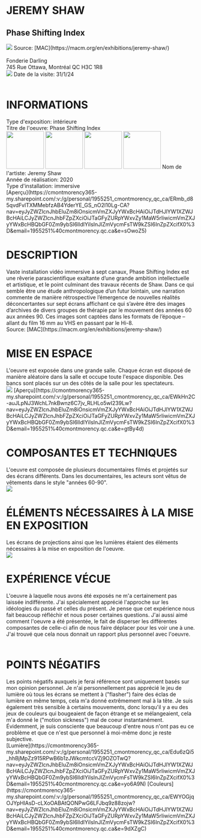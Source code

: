 <h1>JEREMY SHAW</h1>
<h2>Phase Shifting Index</h2>
<img src="medias/expo.png">
Source: [MAC](https://macm.org/en/exhibitions/jeremy-shaw/) <br>
<br>
Fonderie Darling <br>
745 Rue Ottawa, Montréal QC H3C 1R8 <br>
<img src="medias/mahmoud_moi_porte.png">
Date de la visite: 31/1/24 <br>
<br>
<h1>INFORMATIONS</h1>
Type d'exposition: intérieure <br>
Titre de l'oeuvre: Phase Shifting Index <br>
<img src="medias/sequence_1.png" width="100">
<img src="medias/sequence_2.png" width="100">
<img src="medias/sequence_4.png" width="100">
<img src="medias/sequence_5.png" width="100">
Nom de l'artiste: Jeremy Shaw <br>
Année de réalisation: 2020 <br>
Type d'installation: immersive <br>
[Aperçu](https://cmontmorency365-my.sharepoint.com/:v:/g/personal/1955251_cmontmorency_qc_ca/ERmb_d85qvdFvlTXMMebfzAB4YderYE_GS_nO2l10Lg-CA?nav=eyJyZWZlcnJhbEluZm8iOnsicmVmZXJyYWxBcHAiOiJTdHJlYW1XZWJBcHAiLCJyZWZlcnJhbFZpZXciOiJTaGFyZURpYWxvZy1MaW5rIiwicmVmZXJyYWxBcHBQbGF0Zm9ybSI6IldlYiIsInJlZmVycmFsTW9kZSI6InZpZXcifX0%3D&email=1955251%40cmontmorency.qc.ca&e=sOwoZ5)
<br>
<h1>DESCRIPTION</h1>
Vaste installation vidéo immersive à sept canaux, Phase Shifting Index est une rêverie parascientifique exaltante d’une grande ambition intellectuelle et artistique, et le point culminant des travaux récents de Shaw. Dans ce qui semble être une étude anthropologique d’un futur lointain, une narration commente de manière rétrospective l’émergence de nouvelles réalités déconcertantes sur sept écrans affichant ce qui s’avère être des images d’archives de divers groupes de thérapie par le mouvement des années 60 aux années 90. Ces images sont captées dans les formats de l’époque – allant du film 16 mm au VHS en passant par le Hi-8. <br>
Source: [MAC](https://macm.org/en/exhibitions/jeremy-shaw/)
<br>
<h1>MISE EN ESPACE</h1>
L'oeuvre est exposée dans une grande salle. Chaque écran est disposé de manière aléatoire dans la salle et occupe toute l'espace disponible. Des bancs sont placés sur un des côtés de la salle pour les spectateurs. <br>
<img src="medias/plan.png">
[Aperçu](https://cmontmorency365-my.sharepoint.com/:v:/g/personal/1955251_cmontmorency_qc_ca/EWkHn2C-auJLpNJ3WchL7nkBwnz6C7jv_RLHLo5wI239Lw?nav=eyJyZWZlcnJhbEluZm8iOnsicmVmZXJyYWxBcHAiOiJTdHJlYW1XZWJBcHAiLCJyZWZlcnJhbFZpZXciOiJTaGFyZURpYWxvZy1MaW5rIiwicmVmZXJyYWxBcHBQbGF0Zm9ybSI6IldlYiIsInJlZmVycmFsTW9kZSI6InZpZXcifX0%3D&email=1955251%40cmontmorency.qc.ca&e=gtBy4d)
<br>
<h1>COMPOSANTES ET TECHNIQUES</h1>
L'oeuvre est composée de plusieurs documentaires filmés et projetés sur des écrans différents. Dans les documentaires, les acteurs sont vêtus de vêtements dans le style "années 60-90". <br>
<img src="medias/habits.png">
<br>
<h1>ÉLÉMENTS NÉCESSAIRES À LA MISE EN EXPOSITION</h1>
Les écrans de projections ainsi que les lumières étaient des éléments nécessaires à la mise en exposition de l'oeuvre. <br>
<img src="medias/lumiere.png">
<br>
<h1>EXPÉRIENCE VÉCUE</h1>
L'oeuvre à laquelle nous avons été exposés ne m'a certainement pas laissée indifférente. J'ai spécialement apprécié l'approche sur les idéologies du passé et celles du présent. Je pense que cet expérience nous fait beaucoup réfléchir et nous poser certaines questions. J'ai aussi aimé comment l'oeuvre a été présentée, le fait de disperser les différentes composantes de celle-ci afin de nous faire déplacer pour les voir une à une. J'ai trouvé que cela nous donnait un rapport plus personnel avec l'oeuvre.<br>
<br>
<h1>POINTS NÉGATIFS</h1>
Les points négatifs auxquels je ferai référence sont uniquement basés sur mon opinion personnel. Je n'ai personnellement pas apprécié le jeu de lumière où tous les écrans se mettent à ("flasher") faire des éclas de lumière en même temps, cela m'a donné extrêmement mal à la tête. Je suis également très sensible à certains mouvements, donc lorsqu'il y a eu des jeux de couleurs qui bougeaient de façon étrange et se mélangeaient, cela m'a donné le ("motion sickness") mal de coeur instantanément. Évidemment, je suis consciente que beaucoup d'entre nous n'ont pas eu ce problème et que ce n'est que personnel à moi-même donc je reste subjective. <br>
[Lumière](https://cmontmorency365-my.sharepoint.com/:v:/g/personal/1955251_cmontmorency_qc_ca/Edu6zQi5_hhBjMpZz915RPwB6b1zJWkcmtccVZj9OZOTwQ?nav=eyJyZWZlcnJhbEluZm8iOnsicmVmZXJyYWxBcHAiOiJTdHJlYW1XZWJBcHAiLCJyZWZlcnJhbFZpZXciOiJTaGFyZURpYWxvZy1MaW5rIiwicmVmZXJyYWxBcHBQbGF0Zm9ybSI6IldlYiIsInJlZmVycmFsTW9kZSI6InZpZXcifX0%3D&email=1955251%40cmontmorency.qc.ca&e=yo6A9N)
[Couleurs](https://cmontmorency365-my.sharepoint.com/:v:/g/personal/1955251_cmontmorency_qc_ca/EWYOGjqOJYpHlAsD-cLXoOABAtQONPwG6LFJbq9z88zojw?nav=eyJyZWZlcnJhbEluZm8iOnsicmVmZXJyYWxBcHAiOiJTdHJlYW1XZWJBcHAiLCJyZWZlcnJhbFZpZXciOiJTaGFyZURpYWxvZy1MaW5rIiwicmVmZXJyYWxBcHBQbGF0Zm9ybSI6IldlYiIsInJlZmVycmFsTW9kZSI6InZpZXcifX0%3D&email=1955251%40cmontmorency.qc.ca&e=9dXZgC)
